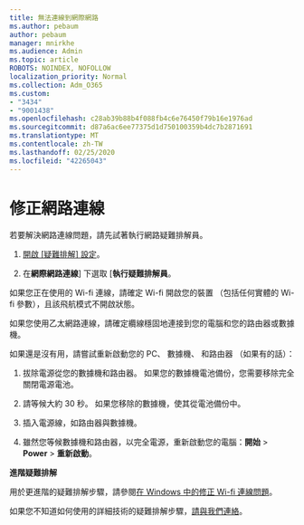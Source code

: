 ```yaml
---
title: 無法連線到網際網路
ms.author: pebaum
author: pebaum
manager: mnirkhe
ms.audience: Admin
ms.topic: article
ROBOTS: NOINDEX, NOFOLLOW
localization_priority: Normal
ms.collection: Adm_O365
ms.custom:
- "3434"
- "9001438"
ms.openlocfilehash: c28ab39b88b4f088fb4c6e76450f79b16e1976ad
ms.sourcegitcommit: d87a6ac6ee77375d1d750100359b4dc7b2871691
ms.translationtype: MT
ms.contentlocale: zh-TW
ms.lasthandoff: 02/25/2020
ms.locfileid: "42265043"
---
```

# <a name="fix-network-connection"></a>修正網路連線

若要解決網路連線問題，請先試著執行網路疑難排解員。 

1. [開啟 [疑難排解] 設定](ms-settings:troubleshoot)。

2. 在**網際網路連線**] 下選取 [**執行疑難排解員**。

如果您正在使用的 Wi-fi 連線，請確定 Wi-fi 開啟您的裝置 （包括任何實體的 Wi-fi 參數），且該飛航模式不開啟狀態。

如果您使用乙太網路連線，請確定纜線穩固地連接到您的電腦和您的路由器或數據機。

如果還是沒有用，請嘗試重新啟動您的 PC、 數據機、 和路由器 （如果有的話）：

1. 拔除電源從您的數據機和路由器。 如果您的數據機電池備份，您需要移除完全關閉電源電池。

2. 請等候大約 30 秒。 如果您移除的數據機，使其從電池備份中。

3. 插入電源線，如路由器與數據機。

4. 雖然您等候數據機和路由器，以完全電源，重新啟動您的電腦：**開始** > **Power** > **重新啟動**。

**進階疑難排解**

用於更進階的疑難排解步驟，請參閱[在 Windows 中的修正 Wi-fi 連線問題](https://support.microsoft.com/help/10741?ocid=SMC10741%2F)。 

如果您不知道如何使用的詳細技術的疑難排解步驟，[請與我們連絡](https://support.microsoft.com/contactus)。
